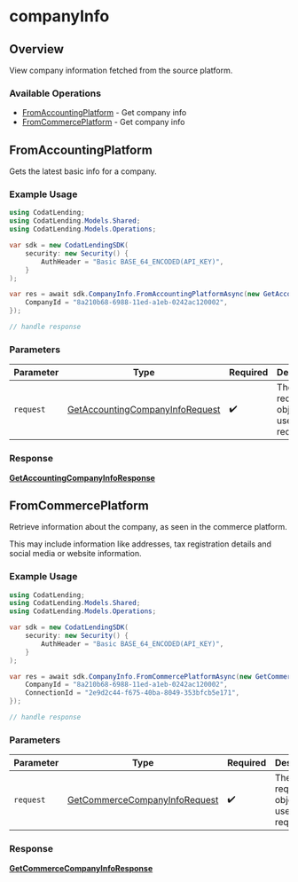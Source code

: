 # companyInfo

## Overview

View company information fetched from the source platform.

### Available Operations

* [FromAccountingPlatform](#fromaccountingplatform) - Get company info
* [FromCommercePlatform](#fromcommerceplatform) - Get company info

## FromAccountingPlatform

Gets the latest basic info for a company.

### Example Usage

```csharp
using CodatLending;
using CodatLending.Models.Shared;
using CodatLending.Models.Operations;

var sdk = new CodatLendingSDK(
    security: new Security() {
        AuthHeader = "Basic BASE_64_ENCODED(API_KEY)",
    }
);

var res = await sdk.CompanyInfo.FromAccountingPlatformAsync(new GetAccountingCompanyInfoRequest() {
    CompanyId = "8a210b68-6988-11ed-a1eb-0242ac120002",
});

// handle response
```

### Parameters

| Parameter                                                                                     | Type                                                                                          | Required                                                                                      | Description                                                                                   |
| --------------------------------------------------------------------------------------------- | --------------------------------------------------------------------------------------------- | --------------------------------------------------------------------------------------------- | --------------------------------------------------------------------------------------------- |
| `request`                                                                                     | [GetAccountingCompanyInfoRequest](../../models/operations/GetAccountingCompanyInfoRequest.md) | :heavy_check_mark:                                                                            | The request object to use for the request.                                                    |


### Response

**[GetAccountingCompanyInfoResponse](../../models/operations/GetAccountingCompanyInfoResponse.md)**


## FromCommercePlatform

Retrieve information about the company, as seen in the commerce platform.

This may include information like addresses, tax registration details and social media or website information.

### Example Usage

```csharp
using CodatLending;
using CodatLending.Models.Shared;
using CodatLending.Models.Operations;

var sdk = new CodatLendingSDK(
    security: new Security() {
        AuthHeader = "Basic BASE_64_ENCODED(API_KEY)",
    }
);

var res = await sdk.CompanyInfo.FromCommercePlatformAsync(new GetCommerceCompanyInfoRequest() {
    CompanyId = "8a210b68-6988-11ed-a1eb-0242ac120002",
    ConnectionId = "2e9d2c44-f675-40ba-8049-353bfcb5e171",
});

// handle response
```

### Parameters

| Parameter                                                                                 | Type                                                                                      | Required                                                                                  | Description                                                                               |
| ----------------------------------------------------------------------------------------- | ----------------------------------------------------------------------------------------- | ----------------------------------------------------------------------------------------- | ----------------------------------------------------------------------------------------- |
| `request`                                                                                 | [GetCommerceCompanyInfoRequest](../../models/operations/GetCommerceCompanyInfoRequest.md) | :heavy_check_mark:                                                                        | The request object to use for the request.                                                |


### Response

**[GetCommerceCompanyInfoResponse](../../models/operations/GetCommerceCompanyInfoResponse.md)**

